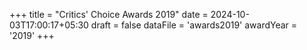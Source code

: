 +++
title = "Critics' Choice Awards 2019"
date = 2024-10-03T17:00:17+05:30
draft = false
dataFile = 'awards2019'
awardYear = '2019'
+++
